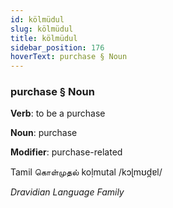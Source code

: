 ```yaml
---
id: kölmüdul
slug: kölmüdul
title: kölmüdul
sidebar_position: 176
hoverText: purchase § Noun
---
```


### purchase § Noun

**Verb**: to be a purchase

**Noun**: purchase

**Modifier**: purchase-related

Tamil கொள்முதல் koḷmutal /kɔɭmʊd̪ɐl/

*Dravidian Language Family*